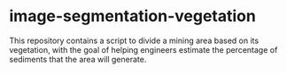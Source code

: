 # image-segmentation-vegetation
This repository contains a script to divide a mining area based on its vegetation, with the goal of helping engineers estimate the percentage of sediments that the area will generate.
